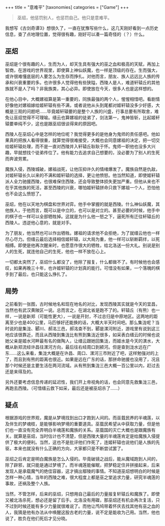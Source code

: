 +++
title = "意难平"
[taxonomies]
categories = ["Game"]
+++

> 巫炤，他惩罚别人，也惩罚自己。他只是意难平。

<!-- more -->

我想写《古剑奇谭3》想很久了，一直在犹豫写些什么，这几天刚好看到一点历史信息，查了点地理位置，觉得很有趣，刚好可以凑一篇奇怪的（？）什么。

## 巫炤

巫炤是个很有趣的人，生而为人，却天生具有强大的巫之血和极高的天赋，再加上智商，在游戏的世界观里，即使算上神仙妖魔，也一样是顶级的存在。生而强大，或许很难懂底层的人要怎么为生存而挣扎。对他而言，朋友、族人远远比人族的传承和兴衰重要的多。也许很多人觉得他有些狭隘，西陵人是人，难道轩辕丘的其他族就不是人了吗？非我族类，其心必异。即使放在今天，很多人也是这样想的。

在他心目中，大概嫘祖算是第一重要的，同族最强的两个人，惺惺相惜吧。看剧情好像他对嫘祖嫁给姬轩辕有些不满，或者说他从头到尾都对姬轩辕没多少好感，大概是三观的问题吧……毕竟姬轩辕要的是整个人族的兴盛，行事总要有所取舍，难免让巫炤觉得不可理喻。缙云也算嫘祖的徒弟了，剑法第一，鬼神皆斩，比起姬轩辕要单纯不少，这也是跟巫炤很谈得来的原因吧。

西陵人在巫炤心中是怎样的地位呢？我觉得更多的是他身为鬼师的责任感吧。他如果真的把族人看得很重，就算觉得很难接受，大概也会同意嫘祖的决定，把一切交给姬轩辕处理，而不是一直对西陵并入轩辕丘耿耿于怀。鬼师一职他也没多大兴趣，早就想找个徒弟传位了。他有能力去追求自己想要的，没必要为了别人的生死而奔波劳累。

魔族入侵，西陵城破，嫘祖战死，让他压抑许久的情绪爆发了。魔族自然是仇敌，对姬轩辕长久以来的不满和姬轩辕的选择，更让他愤怒。他当然知道，即使姬轩辕派人全力驰援西陵，也很难保住西陵，还会导致整体损失更加严重。但他从来也不在乎其他族的死活，甚至西陵的兴衰，哪怕姬轩辕拼命只救下嫘祖一个人，恐怕他也不会这么愤怒了。

巫炤，他在以天地为棋盘和世界对弈。他手中掌握的就是西陵。什么神仙妖魔，其他族人，于他而言，既可以是中立的，也可以是对立的。甚至必要的时候，他手中的棋子也一样可以全部牺牲掉。这就是为什么他一怒之下，逼死所有迁往轩辕丘的西陵人。违逆他心意的，就是对手。

为了朋友，他当然也可以作出牺牲。嫘祖的请求他不会拒绝，为了就缙云他也一样尽心尽力。但缙云最后选择相信姬轩辕，以大局为重，他一样可以斩断羁绊，以死相搏。即使是他再次醒来时，也愿意作很大的牺牲，给北洛送一份大礼。别说是别人的生死，就连他自己的生死，他也一样不放在心上。

一切都太突然了，巫炤什么都没了，他除了报复，什么都做不了。有时候他也会感叹，如果再晚三十年，也许姬轩辕的计划真的能行。可惜没有如果，一个落魄的棋手到了最后，也只能这么挣扎了。

## 局势

之前看到一张图，古时候地名和现在地名的对比，发现西陵其实就是今天的宜昌，当然也有武汉黄陂区一说。总而言之，在湖北省是跑不了的。轩辕丘（有熊）也一样，一说是新郑（可能性更大），一说是开封，不过总归是中原地区。这两地的距离至少也是400公里，马匹够好还能换的话，大概大半天时间吧。那么集泷呢？当时说的是集泷、郾川、郝洺三邑，郝洺查不到，郾是漯河附近，游戏里有说到这三地应该很靠近，而且从西陵到集泷比有熊到集泷近很多，如采表白缙云的时候也说她父亲是姬水河畔最有名的做陶人，让缙云跟她回集泷，而姬水是今天的潩水，大概从新郑流经许昌往漯河方向，最后往右经周口到颍河。但是查到泷水远在广东……这么来看，集泷大概是在许昌、周口、漯河三市附近了吧，这样勉强对的上了，而且到有熊的距离也很近。如果是远在广东的话，那拼命驰援也没用了，况且那个时候还是主要生活在两河流域。从有熊到集泷三邑大概一百公里以内，赶过去还是来得及的。

另外还要考虑信息传递的延迟性，我们开上帝视角的话，也会同意先救集泷三邑，再跑去西陵。（可惜缙云救下如采，最后还是被巫炤杀了……）

## 疑点

根据游戏的世界观，魔是从梦境找到出口才跑到人间的。而巫臷民养的半魂莲，以及伴生的梦魂枝，是能够影响梦境的重要道具。巫臷民希望从中获取力量，但是他们也一直没有完全弄明白半魂莲和魔族的关系。巫臷国的灭亡大概也是跟魔族有关。就算是巫炤，当时估计也不清楚，但是西陵大量的半魂莲肯定是给魔族入侵提供了极大的便利。当然，这也不是批评他们作死了，连姬轩辕也说他们是人族的先驱，本来也就没有什么正确的方向，大家都只是不断尝试罢了。

巫炤之后肯定是明白魔族是怎么入侵的。毕竟破镜之战后，能从魔域跑到人间的，除了辟邪，就只能是通过梦境了。而半魂莲能催眠，把梦稳定住并拼接起来，后来发现人是承载魔气的绝佳容器，这才搞出鄢陵的事情。不知道巫炤想明白的时候是怎样一种心情，当年的西陵之难，很大程度上都是巫之堂追求力量，研究半魂莲的事故，还祸及整个人族。

当然，不管怎样，后来的巫炤，只想用自己最后的力量报复轩辕丘和魔族了。即使又被北洛杀死，想必还是留了后手。北洛没有用磔，那巫炤还有机会再次复活，只不过到时候还能有多少力量就很难说了。而他让鸤鸠带着怀庆去找其他有巫之血的人，我猜是他有办法从中唤醒这股古老的力量，说不定是能收为己用。当然，他也说了，胜负在他们死后才见分晓。
